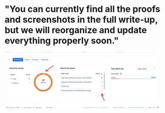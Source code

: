 # "You can currently find all the proofs and screenshots in the full write-up, but we will reorganize and update everything properly soon."

![alt text](image.png)